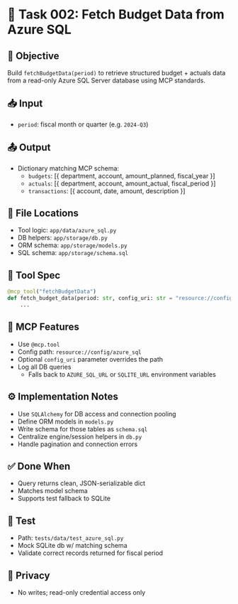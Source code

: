 # 🧾 Task 002: Fetch Budget Data from Azure SQL

## 🎯 Objective
Build `fetchBudgetData(period)` to retrieve structured budget + actuals data from a read-only Azure SQL Server database using MCP standards.

## 📥 Input
- `period`: fiscal month or quarter (e.g. `2024-Q3`)

## 📤 Output
- Dictionary matching MCP schema:
  - `budgets`: [{ department, account, amount_planned, fiscal_year }]
  - `actuals`: [{ department, account, amount_actual, fiscal_period }]
  - `transactions`: [{ account, date, amount, description }]

## 📁 File Locations
- Tool logic: `app/data/azure_sql.py`
- DB helpers: `app/storage/db.py`
- ORM schema: `app/storage/models.py`
- SQL schema: `app/storage/schema.sql`

## 🔧 Tool Spec
```python
@mcp_tool("fetchBudgetData")
def fetch_budget_data(period: str, config_uri: str = "resource://config/azure_sql") -> dict:
    ...
```

## 🔁 MCP Features
- Use `@mcp.tool`
- Config path: `resource://config/azure_sql`
- Optional `config_uri` parameter overrides the path
- Log all DB queries
  - Falls back to `AZURE_SQL_URL` or `SQLITE_URL` environment variables

## ⚙️ Implementation Notes
- Use `SQLAlchemy` for DB access and connection pooling
- Define ORM models in `models.py`
- Write schema for those tables as `schema.sql`
- Centralize engine/session helpers in `db.py`
- Handle pagination and connection errors

## ✅ Done When
- Query returns clean, JSON-serializable dict
- Matches model schema
- Supports test fallback to SQLite

## 🧪 Test
- Path: `tests/data/test_azure_sql.py`
- Mock SQLite db w/ matching schema
- Validate correct records returned for fiscal period

## 🔐 Privacy
- No writes; read-only credential access only